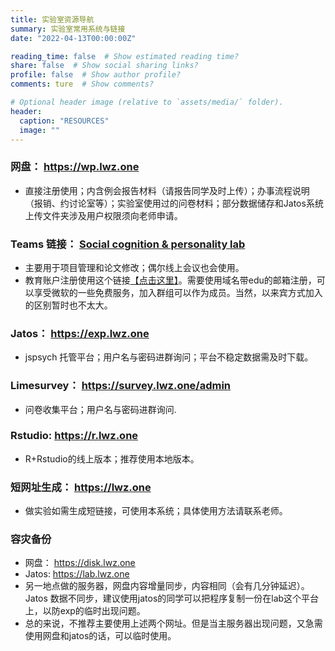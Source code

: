 ```yaml
---
title: 实验室资源导航
summary: 实验室常用系统与链接
date: "2022-04-13T00:00:00Z"

reading_time: false  # Show estimated reading time?
share: false  # Show social sharing links?
profile: false  # Show author profile?
comments: ture  # Show comments?

# Optional header image (relative to `assets/media/` folder).
header:
  caption: "RESOURCES"
  image: ""
---
```


### 网盘： https://wp.lwz.one 
  - 直接注册使用；内含例会报告材料（请报告同学及时上传）；办事流程说明（报销、约讨论室等）；实验室使用过的问卷材料；部分数据储存和Jatos系统上传文件夹涉及用户权限须向老师申请。
### Teams 链接： [Social cognition & personality lab](https://teams.microsoft.com/l/team/19%3auaMme6kWnI50sbX8diY7WIAtaXqbqFVtsYi8Avtjkho1%40thread.tacv2/conversations?groupId=b557d371-bd2a-459d-a754-94204c14fb1f&tenantId=a45237dc-3f45-44c3-8315-5bd7a1a73e45)
  - 主要用于项目管理和论文修改；偶尔线上会议也会使用。
  - 教育账户注册使用这个链接[【点击这里】](https://www.microsoft.com/zh-cn/education/products/office)。需要使用域名带edu的邮箱注册，可以享受微软的一些免费服务，加入群组可以作为成员。当然，以来宾方式加入的区别暂时也不太大。
### Jatos： https://exp.lwz.one 
  - jspsych 托管平台；用户名与密码进群询问；平台不稳定数据需及时下载。
### Limesurvey： https://survey.lwz.one/admin 
  - 问卷收集平台；用户名与密码进群询问.
### Rstudio: https://r.lwz.one 
  - R+Rstudio的线上版本；推荐使用本地版本。
### 短网址生成： https://lwz.one 
  - 做实验如需生成短链接，可使用本系统；具体使用方法请联系老师。

### 容灾备份
- 网盘： https://disk.lwz.one
- Jatos: https://lab.lwz.one
- 另一地点做的服务器，网盘内容增量同步，内容相同（会有几分钟延迟）。Jatos 数据不同步，建议使用jatos的同学可以把程序复制一份在lab这个平台上，以防exp的临时出现问题。
- 总的来说，不推荐主要使用上述两个网址。但是当主服务器出现问题，又急需使用网盘和jatos的话，可以临时使用。
